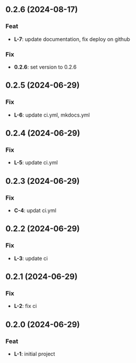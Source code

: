 ## 0.2.6 (2024-08-17)

### Feat

- **L-7**: update documentation, fix deploy on github

### Fix

- **0.2.6**: set version to 0.2.6

## 0.2.5 (2024-06-29)

### Fix

- **L-6**: update ci.yml, mkdocs.yml

## 0.2.4 (2024-06-29)

### Fix

- **L-5**: update ci.yml

## 0.2.3 (2024-06-29)

### Fix

- **C-4**: updat ci.yml

## 0.2.2 (2024-06-29)

### Fix

- **L-3**: update ci

## 0.2.1 (2024-06-29)

### Fix

- **L-2**: fix ci

## 0.2.0 (2024-06-29)

### Feat

- **L-1**: initial project
